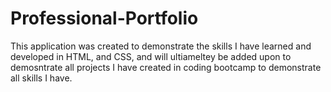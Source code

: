 # Professional-Portfolio

This application was created to demonstrate the skills I have learned and developed in HTML, and CSS, and will ultiameltey be added upon to demosntrate all projects I have created in coding bootcamp to demonstrate all skills I have.
